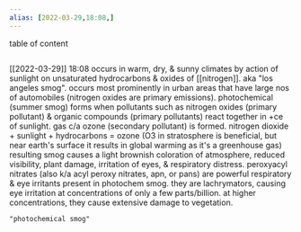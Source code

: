 ```yaml
---
alias: [2022-03-29,18:08,]
---
```


table of content
```toc
```

[[2022-03-29]] 18:08
occurs in warm, dry, & sunny climates by action of sunlight on unsaturated hydrocarbons & oxides of [[nitrogen]].
aka "los angeles smog".
occurs most prominently in urban areas that have large nos of automobiles (nitrogen oxides are primary emissions).
photochemical (summer smog) forms when pollutants such as nitrogen oxides (primary pollutant) & organic compounds (primary pollutants) react together in +ce of sunlight.
gas c/a ozone (secondary pollutant) is formed.
nitrogen dioxide + sunlight + hydrocarbons = ozone (O3 in stratosphere is beneficial, but near earth's surface it results in global warming as it's a greenhouse gas)
resulting smog causes a light brownish coloration of atmosphere, reduced visibility, plant damage, irritation of eyes, & respiratory distress.
peroxyacyl nitrates (also k/a acyl peroxy nitrates, apn, or pans) are powerful respiratory & eye irritants present in photochem smog. 
they are lachrymators, causing eye irritation at concentrations of only a few parts/billion. at higher concentrations, they cause extensive damage to vegetation.
```query
"photochemical smog"
```